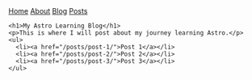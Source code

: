 ---
---
<html lang="en">
  <head>
    <meta charset="utf-8"/>
    <meta name="viewport" content="width=device-width" />
    <title>Astro</title>
  </head>
  <body>
    <a href="/">Home</a>
    <a href="/about/">About</a>
    <a href="/blog/">Blog</a>
    <a href="/pages/posts/">Posts</a>

    <h1>My Astro Learning Blog</h1>
    <p>This is where I will post about my journey learning Astro.</p>
    <ul>
      <li><a href="/posts/post-1/">Post 1</a></li>
      <li><a href="/posts/post-2/">Post 2</a></li>
      <li><a href="/posts/post-3/">Post 3</a></li>
    </ul>
  </body>
</html>